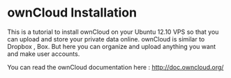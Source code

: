 ownCloud Installation 
=======================
 This is a tutorial to install ownCloud on your Ubuntu 12.10 VPS so that you can upload and store your private data online. ownCloud is similar to Dropbox , Box. But here you can organize and upload anything you want and make user accounts.
 
 You can read the ownCloud documentation here : http://doc.owncloud.org/
 
 
 
 
 
